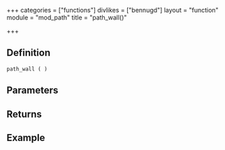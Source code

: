 +++
categories = ["functions"]
divlikes = ["bennugd"]
layout = "function"
module = "mod_path"
title = "path_wall()"

+++

## Definition

    path_wall ( )

## Parameters

## Returns

## Example
